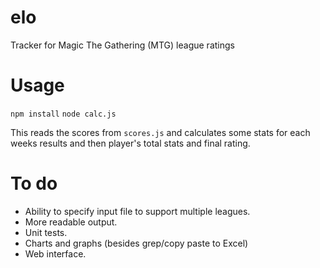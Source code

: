 # elo
Tracker for Magic The Gathering (MTG) league ratings

# Usage
`npm install`
`node calc.js`

This reads the scores from `scores.js` and calculates some stats for each weeks results and then player's total stats and final rating.

# To do

* Ability to specify input file to support multiple leagues.
* More readable output.
* Unit tests.
* Charts and graphs (besides grep/copy paste to Excel)
* Web interface.
